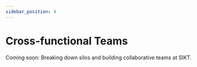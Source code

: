 ```yaml
---
sidebar_position: 4
---
```


# Cross-functional Teams

Coming soon: Breaking down silos and building collaborative teams at SIKT.